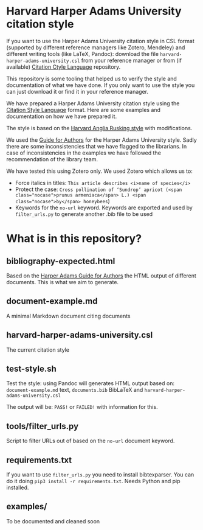# Harvard Harper Adams University citation style

If you want to use the Harper Adams University citation style in CSL format (supported by different reference managers like Zotero, Mendeley) and different writing tools (like LaTeX, Pandoc): download the file `harvard-harper-adams-university.csl` from your reference manager or from (if available) [Citation Ctyle Language](https://github.com/citation-style-language/styles/) repository.

This repository is some tooling that helped us to verify the style and documentation of what we have done. If you only want to use the style you can just download it or find it in your reference manager.

We have prepared a Harper Adams University citation style using the [Citation Style Language](https://citationstyles.org/) format. Here are some examples and documentation on how we have prepared it.

The style is based on the [Harvard Anglia Rusking style](https://github.com/citation-style-language/styles/blob/master/harvard-anglia-ruskin-university.csl) with modifications.

We used the [Guide for Authors](https://www.harper-adams.ac.uk/university-life/library/study-skills/citing-and-referencing.cfm) for the Harper Adams University style. Sadly there are some inconsistencies that we have flagged to the librarians. In case of inconsistencies in the examples we have followed the recommendation of the library team.

We have tested this using Zotero only. We used Zotero which allows us to:
 * Force italics in titles: `This article describes <i>name of species</i>`
 * Protect the case: `Cross pollination of ‘Sundrop’ apricot (<span class="nocase">prunus armeniaca</span> L.) <span class="nocase">by</span> honeybees`)
 * Keywords for the `no-url` keyword. Keywords are exported and used by `filter_urls.py` to generate another .bib file to be used 

# What is in this repository?
## bibliography-expected.html

Based on the [Harper Adams Guide for Authors](https://www.harper-adams.ac.uk/university-life/library/study-skills/citing-and-referencing.cfm) the HTML output of different documents. This is what we aim to generate.

## document-example.md

A minimal Markdown document citing documents

## harvard-harper-adams-university.csl

The current citation style

## test-style.sh

Test the style: using Pandoc will generates HTML output based on: `document-example.md` text, `documents.bib` BibLaTeX and `harvard-harper-adams-university.csl`

The output will be: `PASS!` or `FAILED!` with information for this.

## tools/filter_urls.py

Script to filter URLs out of based on the `no-url` document keyword.

## requirements.txt

If you want to use `filter_urls.py` you need to install bibtexparser. You can do it doing `pip3 install -r requirements.txt`. Needs Python and pip installed.

## examples/

To be documented and cleaned soon

